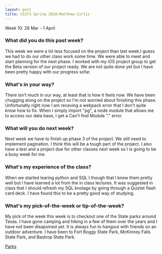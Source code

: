 ```yaml
---
layout: post
title: CS373 Spring 2018:Matthew Curtis
---
```

Week 10: 26 Mar - 1 April

### What did you do this past week?

This week we were a lot less focused on the project than last week.I guess we had to do our other class work some time. We were able to meet and start planning for the next phase. I worked with my iOS project group to get the Beta version of our project ready. We are not quite done yet but I have been pretty happy with our progress sofar. 

### What's in your way?

There isn't much in our way, at least that is how it feels now. We have been chugging along on the project so I'm not worried about finishing this phase. Unfortunatly right now I am receving a webpack error that I don't quite know how to fix. When I simply import "pg", a node module that allows me to access our data base, I get a Can't find  Module "." error. 

### What will you do next week?

Next week we have to finish up phase 3 of the project. We still need to implement pagination. I think this will be a tough part of the project. I also have a test and a project due for other classes next week so I is going to be a busy week for me. 

### What's my experience of the class?

When we started learing python and SQL I though that I knew them pretty well but I have learned a lot from the in class lectures. It was suggested in class that I should refresh my SQL knolage by going through a Quizlet flash card deck. I have found this to be a pretty good way of studying. 

### What's my pick-of-the-week or tip-of-the-week?

My pick of the week this week is to checkout one of the State parks around Texas. I have gone camping and hiking in a few of them over the years and I have not been disapoined yet. It is always fun to hangout with friends on an outdoor adventure. 
I have been to Fort Boggy State Park, McKinney Falls State Park, and Bastrop State Park.

[Parks](https://tpwd.texas.gov/state-parks/)

